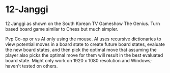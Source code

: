 # 12-Janggi

12 Janggi as shown on the South Korean TV Gameshow The Genius.  Turn based board game similar to Chess but much simpler.

Pvp Co-op or vs AI only using the mouse.  AI uses recursive dictionaries to view potential moves in a board state to create future board states, evaluate the new board states, and then pick the optimal move that assuming the player also picks the optimal move for them will result in the best evaluated board state.
Might only work on 1920 x 1080 resolution and Windows; haven't tested on others.
